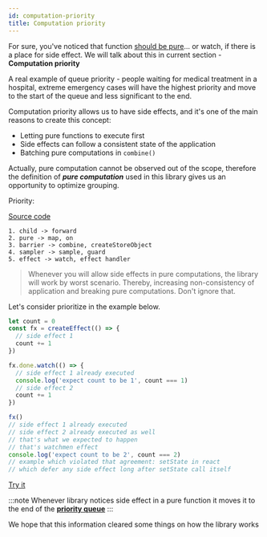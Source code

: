 ```yaml
---
id: computation-priority
title: Computation priority
---
```


For sure, you've noticed that function [should be pure](../glossary.md#purity)... or watch, if there is a place for side effect. We will talk about this in current section - **Computation priority**

A real example of queue priority - people waiting for medical treatment in a hospital, extreme emergency cases will have the highest priority and move to the start of the queue and less significant to the end.

Computation priority allows us to have side effects, and it's one of the main reasons to create this concept:

- Letting pure functions to execute first
- Side effects can follow a consistent state of the application
- Batching pure computations in `combine()`

Actually, pure computation cannot be observed out of the scope, therefore the definition of **_pure computation_** used in this library gives us an opportunity to optimize grouping.

Priority:

[Source code](https://github.com/effector/effector/blob/master/src/effector/kernel.ts#L169)

```
1. child -> forward
2. pure -> map, on
3. barrier -> combine, createStoreObject
4. sampler -> sample, guard
5. effect -> watch, effect handler
```

> Whenever you will allow side effects in pure computations, the library will work by worst scenario. Thereby, increasing non-consistency of application and breaking pure computations. Don't ignore that.

Let's consider prioritize in the example below.

```js
let count = 0
const fx = createEffect(() => {
  // side effect 1
  count += 1
})

fx.done.watch(() => {
  // side effect 1 already executed
  console.log('expect count to be 1', count === 1)
  // side effect 2
  count += 1
})

fx()
// side effect 1 already executed
// side effect 2 already executed as well
// that's what we expected to happen
// that's watchmen effect
console.log('expect count to be 2', count === 2)
// example which violated that agreement: setState in react
// which defer any side effect long after setState call itself
```

[Try it](https://share.effector.dev/IRAmt9Uq)

:::note
Whenever library notices side effect in a pure function it moves it to the end of the [**priority queue**](https://en.wikipedia.org/wiki/Priority_queue)
:::

We hope that this information cleared some things on how the library works
